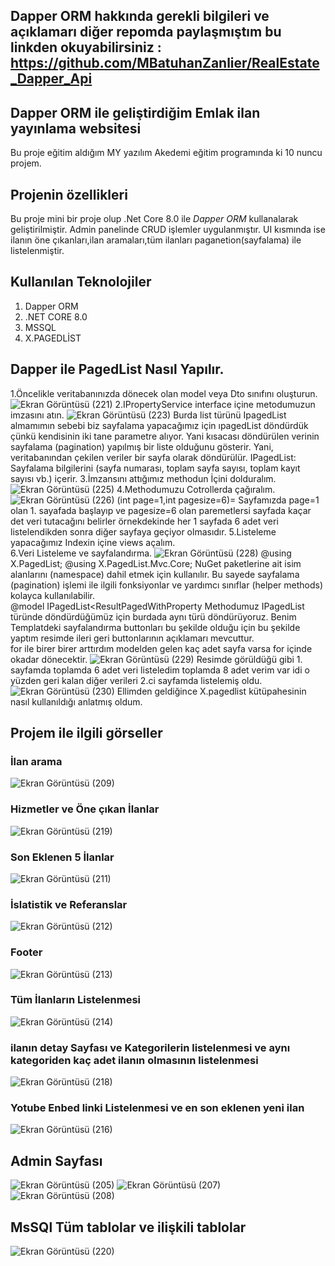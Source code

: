 ## Dapper ORM hakkında gerekli bilgileri ve açıklamarı diğer repomda paylaşmıştım bu linkden okuyabilirsiniz  : https://github.com/MBatuhanZanlier/RealEstate_Dapper_Api

## Dapper ORM ile geliştirdiğim Emlak ilan yayınlama websitesi 
 Bu proje eğitim aldığım MY yazılım Akedemi eğitim programında ki 10 nuncu projem. 
## Projenin  özellikleri 
Bu proje mini bir proje olup .Net Core 8.0 ile  *Dapper ORM*  kullanalarak geliştirilmiştir. Admin panelinde CRUD işlemler uygulanmıştır. UI kısmında ise ilanın öne çıkanları,ilan aramaları,tüm ilanları paganetion(sayfalama) ile listelenmiştir. 
## Kullanılan Teknolojiler 
1. Dapper ORM
2. .NET CORE 8.0
3. MSSQL
4. X.PAGEDLİST
## Dapper ile PagedList Nasıl Yapılır. 
1.Öncelikle veritabanınızda dönecek olan model veya Dto sınıfını oluşturun.  
![Ekran Görüntüsü (221)](https://github.com/user-attachments/assets/a29537f6-9960-45e2-8604-dd763741991c)
2.IPropertyService interface içine metodumuzun imzasını atın. 
![Ekran Görüntüsü (223)](https://github.com/user-attachments/assets/f959b61a-9aad-4713-8008-75f2a574456c)
Burda list türünü IpagedList almamımın sebebi biz sayfalama yapacağımız için ıpagedList döndürdük çünkü kendisinin iki tane parametre alıyor. 
Yani kısacası döndürülen verinin sayfalama (pagination) yapılmış bir liste olduğunu gösterir. Yani, veritabanından çekilen veriler bir sayfa olarak döndürülür.
IPagedList: Sayfalama bilgilerini (sayfa numarası, toplam sayfa sayısı, toplam kayıt sayısı vb.) içerir. 
3.İmzansını attığımız methodun İçini dolduralım.
![Ekran Görüntüsü (225)](https://github.com/user-attachments/assets/c449f904-1c2b-4eeb-8ddc-ff83aadb82b9)
4.Methodumuzu Cotrollerda çağıralım.
![Ekran Görüntüsü (226)](https://github.com/user-attachments/assets/89af6168-f04b-4f42-bab4-80277d0aada1)
(int page=1,int pagesize=6)= Sayfamızda  page=1 olan 1. sayafada başlayıp ve pagesize=6 olan paremetlersi sayfada kaçar det veri tutacağını belirler örnekdekinde her 1 sayfada 6 adet veri listelendikden sonra diğer sayfaya geçiyor olmasıdır.
5.Listeleme yapacağımız Indexin içine views açalım.  
6.Veri Listeleme ve sayfalandırma.
![Ekran Görüntüsü (228)](https://github.com/user-attachments/assets/e4573bbb-6691-4c4d-9cea-6bee67ccbaf5) 
@using X.PagedList;
@using X.PagedList.Mvc.Core; 
NuGet paketlerine ait isim alanlarını (namespace) dahil etmek için kullanılır. Bu sayede sayfalama (pagination) işlemi ile ilgili fonksiyonlar ve yardımcı sınıflar (helper methods) kolayca kullanılabilir.  
@model IPagedList<ResultPagedWithProperty Methodumuz IPagedList türünde döndürdüğümüz için burdada aynı türü döndürüyoruz. 
Benim Templatdeki sayfalandırma buttonları bu şekilde olduğu için bu şekilde yaptım resimde ileri geri buttonlarının açıklamarı mevcuttur.  
for ile birer birer arttırdım modelden gelen kaç adet sayfa varsa for içinde okadar dönecektir.
![Ekran Görüntüsü (229)](https://github.com/user-attachments/assets/87a5bfb7-d4c2-49e9-b8ab-4a1ce5570ae7)
Resimde görüldüğü gibi  1. sayfamda toplamda 6 adet veri listeledim toplamda 8 adet verim var idi o yüzden geri kalan diğer verileri 2.ci sayfamda listelemiş oldu. 
![Ekran Görüntüsü (230)](https://github.com/user-attachments/assets/6d62dd1e-995c-4b2f-8bef-f8826a3669a4)
Ellimden geldiğince X.pagedlist kütüpahesinin nasıl kullanıldığı anlatmış oldum. 
## Projem ile ilgili görseller 
### İlan arama
![Ekran Görüntüsü (209)](https://github.com/user-attachments/assets/c3a263d3-e381-44e2-8324-21cbb7359171)
### Hizmetler ve Öne çıkan İlanlar
![Ekran Görüntüsü (219)](https://github.com/user-attachments/assets/fc4d6ef4-9e97-4f5b-a2f6-68dec7f0b12e)
### Son Eklenen 5 İlanlar 
![Ekran Görüntüsü (211)](https://github.com/user-attachments/assets/0d8d1022-58f7-4814-a04f-ba96ad64c46b)
###  İslatistik ve Referanslar
![Ekran Görüntüsü (212)](https://github.com/user-attachments/assets/56d311c6-a6e3-4725-88c4-b6ad77ff890f)
### Footer
![Ekran Görüntüsü (213)](https://github.com/user-attachments/assets/b7c7b2b6-7e46-4d7b-b2a4-6b0b612aaa8d)
### Tüm İlanların Listelenmesi 
![Ekran Görüntüsü (214)](https://github.com/user-attachments/assets/7f0bc7ef-5993-4545-83d1-bfd9b830fa61) 
### ilanın detay Sayfası  ve Kategorilerin listelenmesi ve aynı kategoriden kaç adet ilanın olmasının listelenmesi
![Ekran Görüntüsü (218)](https://github.com/user-attachments/assets/766022ad-99af-4d6b-b41b-81f93b8ba584)
### Yotube Enbed linki Listelenmesi ve en son eklenen yeni ilan 
![Ekran Görüntüsü (216)](https://github.com/user-attachments/assets/45a706fd-7578-4158-82e4-27ec8d5afd0d)
## Admin Sayfası 
![Ekran Görüntüsü (205)](https://github.com/user-attachments/assets/005562e6-3094-42da-9da9-f9d1e49638a2)
![Ekran Görüntüsü (207)](https://github.com/user-attachments/assets/d15a9ccc-c60f-48ca-b909-c5e21659e1cd)
![Ekran Görüntüsü (208)](https://github.com/user-attachments/assets/5342b5d5-ee15-42c9-aeff-ef1734c88bc1) 

## MsSQl Tüm tablolar ve ilişkili tablolar 
![Ekran Görüntüsü (220)](https://github.com/user-attachments/assets/d164eee2-8003-4287-9420-baf3825bed81)
